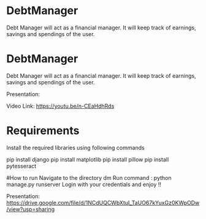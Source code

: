 # DebtManager
Debt Manager will act as a financial manager. It will keep track of earnings, savings and spendings of the user.


# DebtManager

Debt Manager will act as a financial manager. It will keep track of earnings, savings and spendings of the user.

Presentation:

Video Link: https://youtu.be/n-CEaHdhRds

# Requirements
 Install the required libraries using following commands 
 
 pip install django
 pip install matplotlib
 pip install pillow
 pip install pytesseract
 
 #How to run 
 Navigate to the directory dm 
 Run command : python manage.py runserver
 Login with your credentials and enjoy !!
 
 
Presentation:
https://drive.google.com/file/d/1NCdUQCWbXtuI_TaUO67kYuxGz0KWpODw/view?usp=sharing


